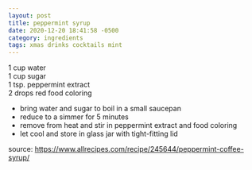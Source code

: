 ```yaml
---
layout: post
title: peppermint syrup
date: 2020-12-20 18:41:58 -0500
category: ingredients
tags: xmas drinks cocktails mint
---
```


1 cup water  
1 cup sugar  
1 tsp. peppermint extract  
2 drops red food coloring  
* bring water and sugar to boil in a small saucepan
* reduce to a simmer for 5 minutes
* remove from heat and stir in peppermint extract and food coloring
* let cool and store in glass jar with tight-fitting lid

source: <https://www.allrecipes.com/recipe/245644/peppermint-coffee-syrup/>
